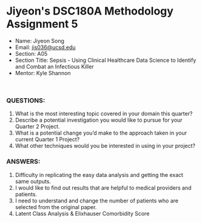 # Jiyeon's DSC180A Methodology Assignment 5

* Name: Jiyeon Song<br>
* Email: jis036@ucsd.edu<br>
* Section: A05<br>
* Section Title: Sepsis - Using Clinical Healthcare Data Science to Identify and Combat an Infectious Killer<br>
* Mentor: Kyle Shannon<br>
<br>

### QUESTIONS:
1. What is the most interesting topic covered in your domain this quarter?
2. Describe a potential investigation you would like to pursue for your Quarter 2 Project.
3. What is a potential change you’d make to the approach taken in your current Quarter 1 Project?
4. What other techniques would you be interested in using in your project?

### ANSWERS:
1. Difficulty in replicating the easy data analysis and getting the exact same outputs.
2. I would like to find out results that are helpful to medical providers and patients.
3. I need to understand and change the number of patients who are selected from the original paper.
4. Latent Class Analysis & Elixhauser Comorbidity Score

